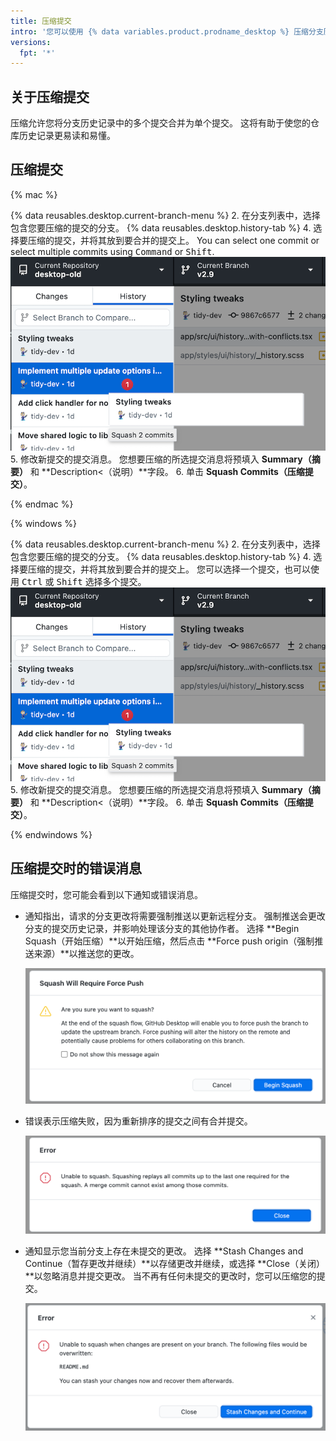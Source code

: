 ```yaml
---
title: 压缩提交
intro: '您可以使用 {% data variables.product.prodname_desktop %} 压缩分支历史记录中的提交。'
versions:
  fpt: '*'
---
```


## 关于压缩提交

压缩允许您将分支历史记录中的多个提交合并为单个提交。 这将有助于使您的仓库历史记录更易读和易懂。

## 压缩提交

{% mac %}

{% data reusables.desktop.current-branch-menu %}
2. 在分支列表中，选择包含您要压缩的提交的分支。
{% data reusables.desktop.history-tab %}
4. 选择要压缩的提交，并将其放到要合并的提交上。 You can select one commit or select multiple commits using <kbd>Command</kbd> or <kbd>Shift</kbd>. ![压缩拖放](/assets/images/help/desktop/squash-drag-and-drop.png)
5. 修改新提交的提交消息。 您想要压缩的所选提交消息将预填入 **Summary（摘要）** 和 **Description<（说明）**字段。
6. 单击 **Squash Commits（压缩提交）**。

{% endmac %}

{% windows %}

{% data reusables.desktop.current-branch-menu %}
2. 在分支列表中，选择包含您要压缩的提交的分支。
{% data reusables.desktop.history-tab %}
4. 选择要压缩的提交，并将其放到要合并的提交上。 您可以选择一个提交，也可以使用 <kbd>Ctrl</kbd> 或 <kbd>Shift</kbd> 选择多个提交。 ![压缩拖放](/assets/images/help/desktop/squash-drag-and-drop.png)
5. 修改新提交的提交消息。 您想要压缩的所选提交消息将预填入 **Summary（摘要）** 和 **Description<（说明）**字段。
6. 单击 **Squash Commits（压缩提交）**。

{% endwindows %}

## 压缩提交时的错误消息

压缩提交时，您可能会看到以下通知或错误消息。

* 通知指出，请求的分支更改将需要强制推送以更新远程分支。 强制推送会更改分支的提交历史记录，并影响处理该分支的其他协作者。  选择 **Begin Squash（开始压缩）**以开始压缩，然后点击 **Force push origin（强制推送来源）**以推送您的更改。

  ![压缩强制推送对话框](/assets/images/help/desktop/squash-force-push.png)

* 错误表示压缩失败，因为重新排序的提交之间有合并提交。

  ![重新排序合并提交对话框](/assets/images/help/desktop/squash-merge-commit-dialog.png)

* 通知显示您当前分支上存在未提交的更改。 选择 **Stash Changes and Continue（暂存更改并继续）**以存储更改并继续，或选择 **Close（关闭）**以忽略消息并提交更改。 当不再有任何未提交的更改时，您可以压缩您的提交。

  ![压缩暂存对话框](/assets/images/help/desktop/squash-stash-dialog.png)
